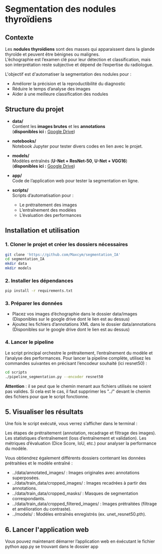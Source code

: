 # Segmentation des nodules thyroïdiens

## Contexte

Les **nodules thyroïdiens** sont des masses qui apparaissent dans la glande thyroïde et peuvent être bénignes ou malignes.  
L’échographie est l’examen clé pour leur détection et classification, mais son interprétation reste subjective et dépend de l’expertise du radiologue.  

L'objectif est d'automatiser la segmentation des nodules pour :  
- Améliorer la précision et la reproductibilité du diagnostic
- Réduire le temps d’analyse des images  
- Aider à une meilleure classification des nodules  

## Structure du projet

- **data/**  
  Contient les **images brutes** et les **annotations**  
  (**disponibles ici :** [Google Drive](https://drive.google.com/drive/folders/1wIlOX3atqCiQv7KWhndW3s0eqCqN4K4B))

- **notebooks/**  
  Notebook Jupyter pour tester divers codes en lien avec le projet.

- **models/**  
  Modèles entraînés (**U-Net + ResNet-50**, **U-Net + VGG16**)  
  (**disponibles ici :** [Google Drive](https://drive.google.com/drive/folders/1FAaUSJmr9F6cvXhmgnZb4oPP82qOFjJF))

- **app/**  
  Code de l’application web pour tester la segmentation en ligne.

- **scripts/**  
  Scripts d’automatisation pour :  
  - Le prétraitement des images  
  - L’entraînement des modèles  
  - L’évaluation des performances

## Installation et utilisation

### 1. Cloner le projet et créer les dossiers nécessaires

```bash
git clone 'https://github.com/Maxcym/segmentation_IA'
cd segmentation_IA
mkdir data
mkdir models
```

### 2. Installer les dépendances

```bash
pip install -r requirements.txt
```

### 3. Préparer les données 

- Placez vos images d’échographie dans le dossier data/images (Disponibles sur le google drive dont le lien est au dessus)
- Ajoutez les fichiers d’annotations XML dans le dossier data/annotations (Disponibles sur le google drive dont le lien est au dessus)

### 4. Lancer le pipeline

Le script principal orchestre le prétraitement, l’entraînement du modèle et l’analyse des performances. Pour lancer la pipeline complète, utilisez les commandes suivantes en précisant l’encodeur souhaité (ici resnet50) :

```bash
cd scripts
./pipeline_segmentation.py --encoder resnet50
```
**Attention** : il se peut que le chemin menant aux fichiers utilisés ne soient pas valides. Si cela est le cas, il faut supprimer les "../" devant le chemin des fichiers pour que le script fonctionne. 

## 5. Visualiser les résultats

Une fois le script exécuté, vous verrez s’afficher dans le terminal :

Les étapes de prétraitement (annotation, recadrage et filtrage des images).
Les statistiques d’entraînement (loss d’entraînement et validation).
Les métriques d’évaluation (Dice Score, IoU, etc.) pour analyser la performance du modèle.

Vous obtiendrez également différents dossiers contenant les données prétraitées et le modèle entraîné :

- ../data/annotated_images/ : Images originales avec annotations superposées.
- ../data/train_data/cropped_images/ : Images recadrées à partir des annotations.
- ../data/train_data/cropped_masks/ : Masques de segmentation correspondants.
- ../data/train_data/cropped_filtered_images/ : Images prétraitées (filtrage et amélioration du contraste).
- ../models/ : Modèles entraînés enregistrés (ex. unet_resnet50.pth).

## 6. Lancer l'application web

Vous pouvez maintenant démarrer l’application web en éxécutant le fichier python app.py se trouvant dans le dossier app


